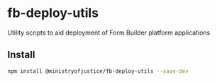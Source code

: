 # fb-deploy-utils

Utility scripts to aid deployment of Form Builder platform applications

## Install

```bash
npm install @ministryofjustice/fb-deploy-utils --save-dev
```
